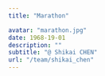 ```yaml
---
title: "Marathon"

avatar: "marathon.jpg"
date: 1968-19-01
description: ""
subtitle: "@ Shikai CHEN"
url: "/team/shikai_chen"
---
```

